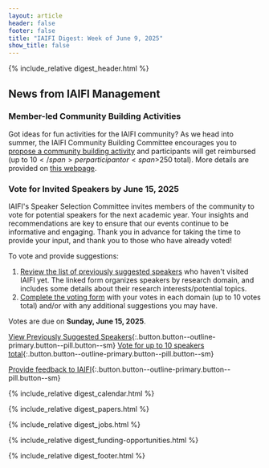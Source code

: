 ```yaml
---
layout: article
header: false
footer: false
title: "IAIFI Digest: Week of June 9, 2025"
show_title: false
--- 
```


{% include_relative digest_header.html %}

## News from IAIFI Management

### Member-led Community Building Activities
Got ideas for fun activities for the IAIFI community? As we head into summer, the IAIFI Community Building Committee encourages you to [propose a community building activity](https://app.smartsheet.com/b/form/11c9f5109efc4abd907ccde4a5d3d37e) and participants will get reimbursed (up to <span>$10</span> per participant or <span>$250</span> total). More details are provided on [this webpage](https://iaifi.org/social-activities).

### Vote for Invited Speakers by June 15, 2025

IAIFI's Speaker Selection Committee invites members of the community to vote for potential speakers for the next academic year. Your insights and recommendations are key to ensure that our events continue to be informative and engaging. Thank you in advance for taking the time to provide your input, and thank you to those who have already voted! 

To vote and provide suggestions: 
1. [Review the list of previously suggested speakers](https://app.smartsheet.com/b/publish?EQBCT=96ba565d3d6f47f4b01ba2f0c4369b91) who haven't visited IAIFI yet. The linked form organizes speakers by research domain, and includes some details about their research interests/potential topics.
2. [Complete the voting form](https://app.smartsheet.com/b/form/0196fea43a147231a5b29b44758d17b4) with your votes in each domain (up to 10 votes total) and/or with any additional suggestions you may have. 

Votes are due on **Sunday, June 15, 2025**. 

[View Previously Suggested Speakers](https://app.smartsheet.com/b/publish?EQBCT=96ba565d3d6f47f4b01ba2f0c4369b91){:.button.button--outline-primary.button--pill.button--sm}  [Vote for up to 10 speakers total](https://app.smartsheet.com/b/form/0196fea43a147231a5b29b44758d17b4){:.button.button--outline-primary.button--pill.button--sm} 

[Provide feedback to IAIFI](https://forms.gle/hk2mrqjaLY8nCZrE6){:.button.button--outline-primary.button--pill.button--sm}

{% include_relative digest_calendar.html %}

{% include_relative digest_papers.html %}
 
{% include_relative digest_jobs.html %}

{% include_relative digest_funding-opportunities.html %}

{% include_relative digest_footer.html %}
